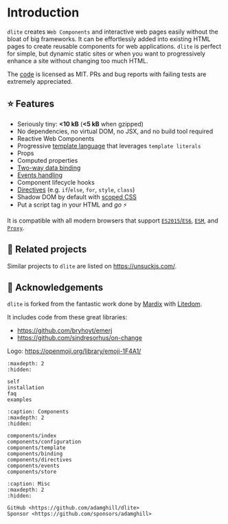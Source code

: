 # Introduction

`dlite` creates `Web Components` and interactive web pages easily without the bloat of big frameworks. It can be effortlessly added into existing HTML pages to create reusable components for web applications. `dlite` is perfect for simple, but dynamic static sites or when you want to progressively enhance a site without changing too much HTML.

The [code](https://github.com/adamghill/dlite) is licensed as MIT. PRs and bug reports with failing tests are extremely appreciated.

## ⭐ Features

- Seriously tiny: **<10 kB** (**<5 kB** when gzipped)
- No dependencies, no virtual DOM, no JSX, and no build tool required
- Reactive Web Components
- Progressive [template language](components/template.md#interpolation) that leverages `template literals`
- Props
- Computed properties
- [Two-way data binding](components/binding.md)
- [Events handling](components/events.md)
- Component lifecycle hooks
- [Directives](components/directives.md) (e.g. `if`/`else`, `for`, `style`, `class`)
- Shadow DOM by default with [scoped CSS](components/template.md#scoped-css)
- Put a script tag in your HTML and _go_ ⚡

It is compatible with all modern browsers that support [`ES2015`/`ES6`](https://caniuse.com/#feat=es6), [`ESM`](https://caniuse.com/?search=esm), and [`Proxy`](https://caniuse.com/#search=proxy).

## 🧠 Related projects

Similar projects to `dlite` are listed on https://unsuckjs.com/.

## 🙌 Acknowledgements

`dlite` is forked from the fantastic work done by [Mardix](https://github.com/mardix) with [Litedom](https://github.com/mardix/litedom).

It includes code from these great libraries:
- https://github.com/bryhoyt/emerj 
- https://github.com/sindresorhus/on-change

Logo: https://openmoji.org/library/emoji-1F4A1/

```{toctree}
:maxdepth: 2
:hidden:

self
installation
faq
examples
```

```{toctree}
:caption: Components
:maxdepth: 2
:hidden:

components/index
components/configuration
components/template
components/binding
components/directives
components/events
components/store
```

```{toctree}
:caption: Misc
:maxdepth: 2
:hidden:

GitHub <https://github.com/adamghill/dlite>
Sponsor <https://github.com/sponsors/adamghill>
```
